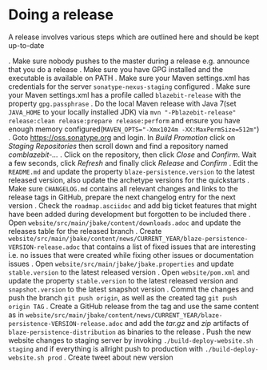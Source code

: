Doing a release
==========

A release involves various steps which are outlined here and should be kept up-to-date

. Make sure nobody pushes to the master during a release e.g. announce that you do a release
. Make sure you have GPG installed and the executable is available on PATH
. Make sure your Maven settings.xml has credentials for the server `sonatype-nexus-staging` configured
. Make sure your Maven settings.xml has a profile called `blazebit-release` with the property `gpg.passphrase`
. Do the local Maven release with Java 7(set `JAVA_HOME` to your locally installed JDK) via `mvn "-Pblazebit-release" release:clean release:prepare release:perform` and ensure you have enough memory configured(`MAVEN_OPTS="-Xmx1024m -XX:MaxPermSize=512m"`)
. Goto https://oss.sonatype.org and login. In *Build Promotion* click on *Staging Repositories* then scroll down and find a repository named *comblazebit-...*
. Click on the repository, then click *Close* and *Confirm*. Wait a few seconds, click *Refresh* and finally click *Release* and *Confirm*
. Edit the `README.md` and update the property `blaze-persistence.version` to the latest released version, also update the archetype versions for the quickstarts
. Make sure `CHANGELOG.md` contains all relevant changes and links to the release tags in GitHub, prepare the next changelog entry for the next version
. Check the `roadmap.asciidoc` and add big ticket features that might have been added during development but forgotten to be included there
. Open `website/src/main/jbake/content/downloads.adoc` and update the releases table for the released branch
. Create `website/src/main/jbake/content/news/CURRENT_YEAR/blaze-persistence-VERSION-release.adoc` that contains a list of fixed issues that are interesting i.e. no issues that were created while fixing other issues or documentation issues
. Open `website/src/main/jbake/jbake.properties` and update `stable.version` to the latest released version
. Open `website/pom.xml` and update the property `stable.version` to the latest released version and `snapshot.version` to the latest snapshot version
. Commit the changes and push the branch `git push origin`, as well as the created tag `git push origin TAG`
. Create a GitHub release from the tag and use the same content as in `website/src/main/jbake/content/news/CURRENT_YEAR/blaze-persistence-VERSION-release.adoc` and add the _tar.gz_ and _zip_ artifacts of `blaze-persistence-distribution` as binaries to the release
. Push the new website changes to staging server by invoking `./build-deploy-website.sh staging` and if everything is allright push to production with `./build-deploy-website.sh prod`
. Create tweet about new version